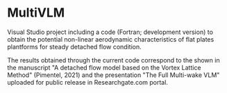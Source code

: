 # MultiVLM
Visual Studio project including a code (Fortran; development version) to obtain the potential non-linear aerodynamic characteristics of flat plates plantforms for steady detached flow condition.

The results obtained through the current code correspond to the shown in the manuscript "A detached flow model based on the Vortex Lattice Method" (Pimentel, 2021) and the presentation "The Full Multi-wake VLM" uploaded for public release in Researchgate.com portal.
